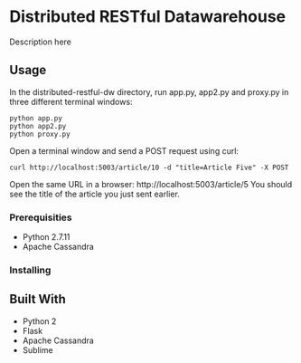 # Distributed RESTful Datawarehouse

Description here

## Usage
In the distributed-restful-dw directory, run app.py, app2.py and proxy.py in three different terminal windows:
```
python app.py
python app2.py
python proxy.py
```
Open a terminal window and send a POST request using curl:
```
curl http://localhost:5003/article/10 -d "title=Article Five" -X POST
```

Open the same URL in a browser: http://localhost:5003/article/5
You should see the title of the article you just sent earlier.




### Prerequisities

* Python 2.7.11
* Apache Cassandra

### Installing


## Built With

* Python 2
* Flask
* Apache Cassandra
* Sublime